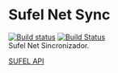 # Sufel Net Sync
[![Build status](https://ci.appveyor.com/api/projects/status/yg1jkpm1mr12c6xk?svg=true)](https://ci.appveyor.com/project/giansalex/sufel-net-sync)
[![Build Status](https://travis-ci.org/giansalex/sufel-net-sync.svg?branch=master)](https://travis-ci.org/giansalex/sufel-net-sync)   
Sufel Net Sincronizador.

[SUFEL API](https://github.com/giansalex/sufel)
